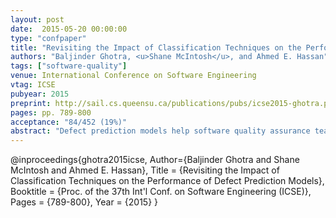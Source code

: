 ```yaml
---
layout: post
date:  2015-05-20 00:00:00
type: "confpaper"
title: "Revisiting the Impact of Classification Techniques on the Performance of Defect Prediction Models"
authors: "Baljinder Ghotra, <u>Shane McIntosh</u>, and Ahmed E. Hassan"
tags: ["software-quality"]
venue: International Conference on Software Engineering
vtag: ICSE
pubyear: 2015
preprint: http://sail.cs.queensu.ca/publications/pubs/icse2015-ghotra.pdf
pages: pp. 789-800
acceptance: "84/452 (19%)"
abstract: "Defect prediction models help software quality assurance teams to effectively allocate their limited resources to the most defect-prone software modules. A variety of classification techniques have been used to build defect prediction models ranging from simple (e.g., logistic regression) to advanced techniques (e.g., Multivariate Adaptive Regression Splines (MARS)). Surprisingly, recent research on the NASA dataset suggests that the performance of a defect prediction model is not significantly impacted by the classification technique that is used to train it. However, the dataset that is used in the prior study is both: (a) noisy, i.e., contains erroneous entries and (b) biased, i.e., only contains software developed in one setting. Hence, we set out to replicate this prior study in two experimental settings. First, we apply the replicated procedure to the same (known-to-be noisy) NASA dataset, where we derive similar results to the prior study, i.e., the impact that classification techniques have appear to be minimal. Next, we apply the replicated procedure to two new datasets: (a) the cleaned version of the NASA dataset and (b) the PROMISE dataset, which contains open source software developed in a variety of settings (e.g., Apache, GNU). The results in these new datasets show a clear, statistically distinct separation of groups of techniques, i.e., the choice of classification technique has an impact on the performance of defect prediction models. Indeed, contrary to earlier research, our results suggest that some classification techniques tend to produce defect prediction models that outperform others."
---
```

@inproceedings{ghotra2015icse,
	Author={Baljinder Ghotra and Shane McIntosh and Ahmed E. Hassan},
	Title = {Revisiting the Impact of Classification Techniques on the Performance of Defect Prediction Models},
	Booktitle = {Proc. of the 37th Int'l Conf. on Software Engineering (ICSE)},
	Pages = {789-800},
	Year = {2015}
}
